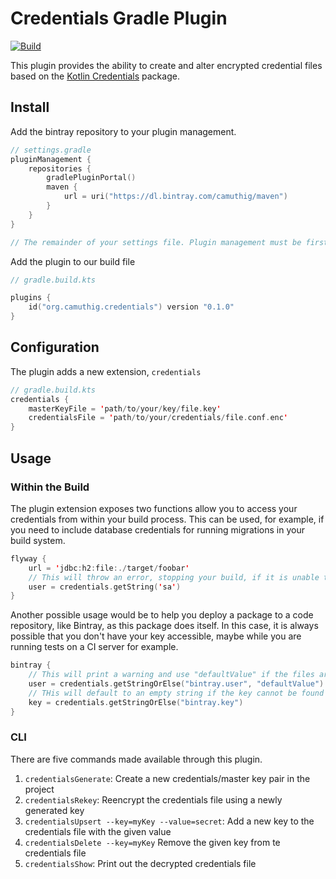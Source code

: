 # Credentials Gradle Plugin

[![Build][ico-travisci]][link-travisci]

This plugin provides the ability to create and alter encrypted credential files based on the [Kotlin Credentials](https://github.com/camuthig/kotlin-credentials)
package.

## Install

Add the bintray repository to your plugin management.

```kotlin
// settings.gradle
pluginManagement {
    repositories {
        gradlePluginPortal()
        maven {
            url = uri("https://dl.bintray.com/camuthig/maven")
        }
    }
}

// The remainder of your settings file. Plugin management must be first.
```

Add the plugin to our build file

```kotlin
// gradle.build.kts

plugins {
    id("org.camuthig.credentials") version "0.1.0"
}
```

## Configuration

The plugin adds a new extension, `credentials`

```kotlin
// gradle.build.kts
credentials {
    masterKeyFile = 'path/to/your/key/file.key'
    credentialsFile = 'path/to/your/credentials/file.conf.enc'
}
```

## Usage

### Within the Build

The plugin extension exposes two functions allow you to access your credentials from within your build process. This
can be used, for example, if you need to include database credentials for running migrations in your build system.

```kotlin
flyway {
    url = 'jdbc:h2:file:./target/foobar'
    // This will throw an error, stopping your build, if it is unable to find the credentials files or the key
    user = credentials.getString('sa')
}
```

Another possible usage would be to help you deploy a package to a code repository, like Bintray, as this package does itself.
In this case, it is always possible that you don't have your key accessible, maybe while you are running tests on a CI
server for example.

```kotlin
bintray {
    // This will print a warning and use "defaultValue" if the files are missing or the key is not defined.
    user = credentials.getStringOrElse("bintray.user", "defaultValue")
    // THis will default to an empty string if the key cannot be found
    key = credentials.getStringOrElse("bintray.key")
}
```

### CLI

There are five commands made available through this plugin.

1. `credentialsGenerate`: Create a new credentials/master key pair in the project
1. `credentialsRekey`: Reencrypt the credentials file using a newly generated key
1. `credentialsUpsert --key=myKey --value=secret`: Add a new key to the credentials file with the given value
1. `credentialsDelete --key=myKey` Remove the given key from te credentials file
1. `credentialsShow`: Print out the decrypted credentials file

[ico-travisci]: https://img.shields.io/travis/camuthig/credentials-gradle.svg?style=flat-square
[link-travisci]: https://travis-ci.org/camuthig/credentials-gradle
